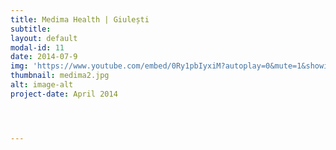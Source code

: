 ```yaml
---
title: Medima Health | Giulești
subtitle: 
layout: default
modal-id: 11
date: 2014-07-9
img: 'https://www.youtube.com/embed/0Ry1pbIyxiM?autoplay=0&mute=1&showinfo=0&loop=1&list=PL4ZHc1f3Rxy1FJwlMNumq3elVS-ugeAnH&enablejsapi=1&amp'
thumbnail: medima2.jpg
alt: image-alt
project-date: April 2014




---
```


